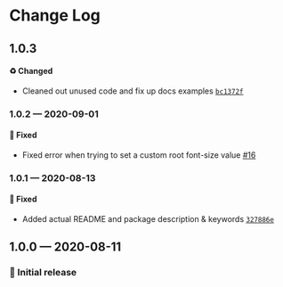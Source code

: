 # Change Log

## 1.0.3

#### ♻️ Changed

- Cleaned out unused code and fix up docs examples [`bc1372f`](https://github.com/stormwarning/tailwind-capsize/commit/bc1372f8a6b96a0b19d2ce48dcbda598a715c25c)

### 1.0.2 — 2020-09-01

#### 🐛 Fixed

- Fixed error when trying to set a custom root font-size value [#16](https://github.com/stormwarning/tailwind-capsize/pull/16)

### 1.0.1 — 2020-08-13

#### 🐛 Fixed

- Added actual README and package description & keywords [`327886e`](https://github.com/stormwarning/tailwind-capsize/commit/327886ed2b57e76a12424bf6050ac193e0c23d10)

## 1.0.0 — 2020-08-11

### 🎉 Initial release
